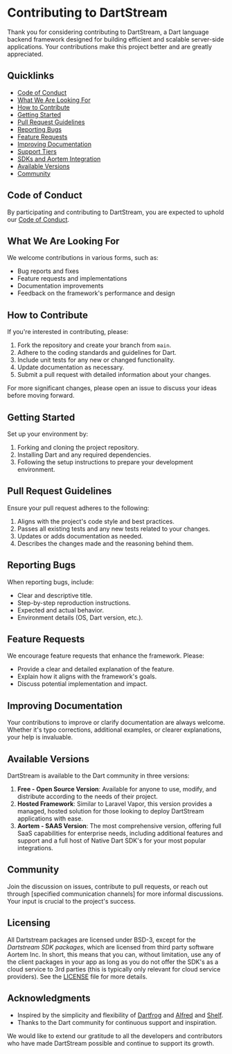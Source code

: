 # Contributing to DartStream

Thank you for considering contributing to DartStream, a Dart language backend framework designed for building efficient and scalable server-side applications. Your contributions make this project better and are greatly appreciated.

## Quicklinks

- [Code of Conduct](CODE_OF_CONDUCT.md)
- [What We Are Looking For](#what-we-are-looking-for)
- [How to Contribute](#how-to-contribute)
- [Getting Started](#getting-started)
- [Pull Request Guidelines](#pull-request-guidelines)
- [Reporting Bugs](#reporting-bugs)
- [Feature Requests](#feature-requests)
- [Improving Documentation](#improving-documentation)
- [Support Tiers](#support-tiers)
- [SDKs and Aortem Integration](#sdks-and-aortem-integration)
- [Available Versions](#available-versions)
- [Community](#community)

## Code of Conduct

By participating and contributing to DartStream, you are expected to uphold our [Code of Conduct](CODE_OF_CONDUCT.md).

## What We Are Looking For

We welcome contributions in various forms, such as:

- Bug reports and fixes
- Feature requests and implementations
- Documentation improvements
- Feedback on the framework's performance and design

## How to Contribute

If you're interested in contributing, please:

1. Fork the repository and create your branch from `main`.
2. Adhere to the coding standards and guidelines for Dart.
3. Include unit tests for any new or changed functionality.
4. Update documentation as necessary.
5. Submit a pull request with detailed information about your changes.

For more significant changes, please open an issue to discuss your ideas before moving forward.

## Getting Started

Set up your environment by:

1. Forking and cloning the project repository.
2. Installing Dart and any required dependencies.
3. Following the setup instructions to prepare your development environment.

## Pull Request Guidelines

Ensure your pull request adheres to the following:

1. Aligns with the project's code style and best practices.
2. Passes all existing tests and any new tests related to your changes.
3. Updates or adds documentation as needed.
4. Describes the changes made and the reasoning behind them.

## Reporting Bugs

When reporting bugs, include:

- Clear and descriptive title.
- Step-by-step reproduction instructions.
- Expected and actual behavior.
- Environment details (OS, Dart version, etc.).

## Feature Requests

We encourage feature requests that enhance the framework. Please:

- Provide a clear and detailed explanation of the feature.
- Explain how it aligns with the framework's goals.
- Discuss potential implementation and impact.

## Improving Documentation

Your contributions to improve or clarify documentation are always welcome. Whether it's typo corrections, additional examples, or clearer explanations, your help is invaluable.

## Available Versions

DartStream is available to the Dart community in three versions:

1. **Free - Open Source Version**: Available for anyone to use, modify, and distribute according to the needs of their project.
2. **Hosted Framework**: Similar to Laravel Vapor, this version provides a managed, hosted solution for those looking to deploy DartStream applications with ease.
3. **Aortem - SAAS Version**: The most comprehensive version, offering full SaaS capabilities for enterprise needs, including additional features and support and a full host of Native Dart SDK's for your most popular integrations.

## Community

Join the discussion on issues, contribute to pull requests, or reach out through [specified communication channels] for more informal discussions. Your input is crucial to the project's success.


## Licensing

All Dartstream packages are licensed under BSD-3, except for the *Dartstream SDK packages*, which are licensed from third party software Aortem Inc. In short, this means that you can, without limitation, use any of the client packages in your app as long as you do not offer the SDK's as a cloud service to 3rd parties (this is typically only relevant for cloud service providers).  See the [LICENSE](LICENSE.md) file for more details.

## Acknowledgments

- Inspired by the simplicity and flexibility of [Dartfrog](#) and [Alfred](#) and [Shelf](#).
- Thanks to the Dart community for continuous support and inspiration.

We would like to extend our gratitude to all the developers and contributors who have made DartStream possible and continue to support its growth.